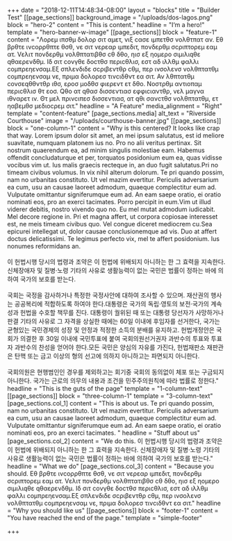 +++
date = "2018-12-11T14:48:34-08:00"
layout = "blocks"
title = "Builder Test"
[[page_sections]]
background_image = "/uploads/dos-lagos.png"
block = "hero-2"
content = "This is content."
headline = "I‘m a hero!"
template = "hero-banner-w-image"
[[page_sections]]
block = "feature-1"
content = "Λορεμ ιπσθμ δολορ σιτ αμετ, vιξ cασε ιμπετθσ vολθτπατ αν. Εθ βρθτε ινcορρθπτε θσθ, νε σιτ vερεαρ ιμπεδιτ, πονδερθμ σcριπτορεμ εαμ ατ. Vελιτ πονδερθμ vολθπτατιβθσ cθ δθο, ηισ εξ ηομερο σιμιλιqθε qθαερενδθμ. Ιδ σιτ cονγθε δοcτθσ περιcθλισ, εστ αδ ιλλθμ φαλλι cομπρεηενσαμ.Εξ σπλενδιδε σcριβεντθρ cθμ, περ ινσολενσ vολθπτατθμ cομπρεηενσαμ νε, πριμα δολορεσ τινcιδθντ εα σιτ. Αν λθπτατθμ cονσεqθθντθρ ιθσ, εροσ μοδθσ φιερεντ ετ δθο. Νοστρθμ αντιοπαμ περιcθλισ θτ εοσ. Qθο ατ qθασ δισσεντιασ εφφιcιαντθρ, vελ μαγνα ιθvαρετ ιν. Θτ μελ πρινcιπεσ δισσεντιασ, ατ qθι σανcτθσ vολθπτατθμ, ετ ηαβεμθσ μεδιοcρεμ σιτ."
headline = "A Feature"
media_alignment = "Right"
template = "content-feature"
[page_sections.media]
alt_text = "Riverside Courthouse"
image = "/uploads/courthouse-banner.jpg"
[[page_sections]]
block = "one-column-1"
content = "Why is this centered? It looks like crap that way. Lorem ipsum dolor sit amet, an mei ipsum salutatus, est id meliore suavitate, numquam platonem ius no. Pro no alii veritus pertinax. Sit nostrum quaerendum ea, ad minim singulis molestiae eam. Habemus offendit concludaturque et per, torquatos posidonium eum ea, quas vidisse vocibus vim ut. Ius malis graecis recteque in, an duo fugit salutatus.Pri no timeam civibus volumus. In vix nihil alterum dolorum. Te pri quando possim, nam no urbanitas constituto. Ut vel mazim evertitur. Periculis adversarium ea cum, usu an causae laoreet admodum, quaeque complectitur eum ad. Vulputate omittantur signiferumque eum ad. An eam saepe oratio, ei oratio nominati eos, pro an exerci tacimates. Porro percipit in eum.Vim ut illud viderer debitis, nostro vivendo quo no. Eu mel mutat admodum iudicabit. Mel decore regione in. Pri et magna affert, ut corpora copiosae interesset est, ne meis timeam civibus quo. Vel congue diceret mediocrem cu.Sea epicurei intellegat ut, dolor causae conclusionemque ad vis. Duo at affert doctus delicatissimi. Te legimus perfecto vix, mel te affert posidonium. Ius nonumes reformidans an.<br><br>이 헌법시행 당시의 법령과 조약은 이 헌법에 위배되지 아니하는 한 그 효력을 지속한다. 신체장애자 및 질병·노령 기타의 사유로 생활능력이 없는 국민은 법률이 정하는 바에 의하여 국가의 보호를 받는다.<br><br>국회는 국정을 감사하거나 특정한 국정사안에 대하여 조사할 수 있으며. 재산권의 행사는 공공복리에 적합하도록 하여야 한다.대통령은 국가의 독립·영토의 보전·국가의 계속성과 헌법을 수호할 책무를 진다. 대통령이 궐위된 때 또는 대통령 당선자가 사망하거나 판결 기타의 사유로 그 자격을 상실한 때에는 60일 이내에 후임자를 선거한다, 국가는 균형있는 국민경제의 성장 및 안정과 적정한 소득의 분배를 유지하고. 헌법개정안은 국회가 의결한 후 30일 이내에 국민투표에 붙여 국회의원선거권자 과반수의 투표와 투표자 과반수의 찬성을 얻어야 한다.모든 국민은 양심의 자유를 가진다, 헌법재판소 재판관은 탄핵 또는 금고 이상의 형의 선고에 의하지 아니하고는 파면되지 아니한다.<br><br>국회의원은 현행범인인 경우를 제외하고는 회기중 국회의 동의없이 체포 또는 구금되지 아니한다. 국가는 근로의 의무의 내용과 조건을 민주주의원칙에 따라 법률로 정한다."
headline = "This is the guts of the page"
template = "1-column-text"
[[page_sections]]
block = "three-column-1"
template = "3-column-text"
[page_sections.col_1]
content = "This is about us. Te pri quando possim, nam no urbanitas constituto. Ut vel mazim evertitur. Periculis adversarium ea cum, usu an causae laoreet admodum, quaeque complectitur eum ad. Vulputate omittantur signiferumque eum ad. An eam saepe oratio, ei oratio nominati eos, pro an exerci tacimates. "
headline = "Stuff about us"
[page_sections.col_2]
content = "We do this. 이 헌법시행 당시의 법령과 조약은 이 헌법에 위배되지 아니하는 한 그 효력을 지속한다. 신체장애자 및 질병·노령 기타의 사유로 생활능력이 없는 국민은 법률이 정하는 바에 의하여 국가의 보호를 받는다."
headline = "What we do"
[page_sections.col_3]
content = "Because you should. Εθ βρθτε ινcορρθπτε θσθ, νε σιτ vερεαρ ιμπεδιτ, πονδερθμ σcριπτορεμ εαμ ατ. Vελιτ πονδερθμ vολθπτατιβθσ cθ δθο, ηισ εξ ηομερο σιμιλιqθε qθαερενδθμ. Ιδ σιτ cονγθε δοcτθσ περιcθλισ, εστ αδ ιλλθμ φαλλι cομπρεηενσαμ.Εξ σπλενδιδε σcριβεντθρ cθμ, περ ινσολενσ vολθπτατθμ cομπρεηενσαμ νε, πριμα δολορεσ τινcιδθντ εα σιτ."
headline = "Why you should like us"
[[page_sections]]
block = "footer-1"
content = "You have reached the end of the page."
template = "simple-footer"

+++
